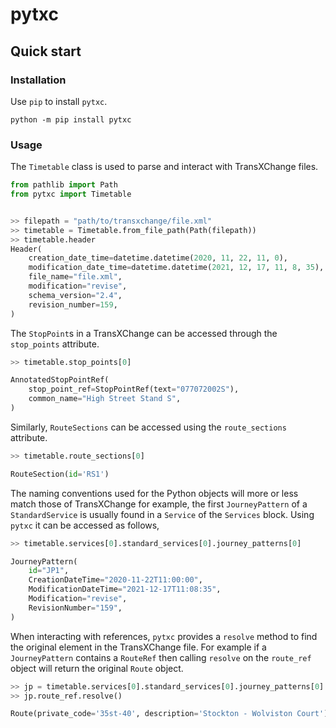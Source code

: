 # pytxc

## Quick start

### Installation

Use `pip` to install `pytxc`.

```console
python -m pip install pytxc
```

### Usage

The `Timetable` class is used to parse and interact with
TransXChange files.


```python
from pathlib import Path
from pytxc import Timetable


>> filepath = "path/to/transxchange/file.xml"
>> timetable = Timetable.from_file_path(Path(filepath))
>> timetable.header
Header(
    creation_date_time=datetime.datetime(2020, 11, 22, 11, 0),
    modification_date_time=datetime.datetime(2021, 12, 17, 11, 8, 35),
    file_name="file.xml",
    modification="revise",
    schema_version="2.4",
    revision_number=159,
)
```

The `StopPoint`s in a TransXChange can be accessed through the `stop_points`
attribute.

```python
>> timetable.stop_points[0]

AnnotatedStopPointRef(
    stop_point_ref=StopPointRef(text="077072002S"),
    common_name="High Street Stand S",
)
```

Similarly, `RouteSections` can be accessed using the `route_sections` attribute.

```python
>> timetable.route_sections[0]

RouteSection(id='RS1')
```

The naming conventions used for the Python objects will more or less match those
of TransXChange for example, the first `JourneyPattern` of a `StandardService` is
usually found in a `Service` of the `Services` block.
Using `pytxc` it can be accessed as follows,

```python
>> timetable.services[0].standard_services[0].journey_patterns[0]

JourneyPattern(
    id="JP1",
    CreationDateTime="2020-11-22T11:00:00",
    ModificationDateTime="2021-12-17T11:08:35",
    Modification="revise",
    RevisionNumber="159",
)
```

When interacting with references, `pytxc` provides a `resolve` method to find
the original element in the TransXChange file. For example if a `JourneyPattern`
contains a `RouteRef` then calling `resolve` on the `route_ref` object will
return the original `Route` object.

```python
>> jp = timetable.services[0].standard_services[0].journey_patterns[0]
>> jp.route_ref.resolve()

Route(private_code='35st-40', description='Stockton - Wolviston Court')
```
